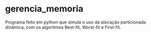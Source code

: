 # gerencia_memoria
Programa feito em python que simula o uso da alocação particionada dinâmica, com os algoritmos Best-fit, Worst-fit e First-fit.
